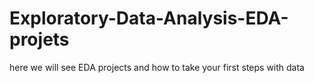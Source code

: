 # Exploratory-Data-Analysis-EDA-projets
 here we will see EDA projects and how to take your first steps with data
